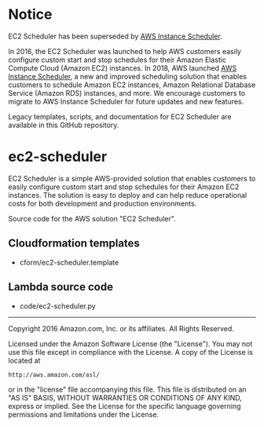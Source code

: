 # Notice
EC2 Scheduler has been superseded by [AWS Instance Scheduler](https://aws.amazon.com/answers/infrastructure-management/instance-scheduler/).

In 2016, the EC2 Scheduler was launched to help AWS customers easily configure custom start and stop schedules for their Amazon Elastic Compute Cloud (Amazon EC2) instances. In 2018, AWS launched [AWS Instance Scheduler](https://aws.amazon.com/answers/infrastructure-management/instance-scheduler/), a new and improved scheduling solution that enables customers to schedule Amazon EC2 instances, Amazon Relational Database Service (Amazon RDS) instances, and more. We encourage customers to migrate to AWS Instance Scheduler for future updates and new features.

Legacy templates, scripts, and documentation for EC2 Scheduler are available in this GitHub repository.

# ec2-scheduler

EC2 Scheduler is a simple AWS-provided solution that enables customers to easily configure custom start and stop schedules for their Amazon EC2 instances. The solution is easy to deploy and can help reduce operational costs for both development and production environments. 

Source code for the AWS solution "EC2 Scheduler". 


## Cloudformation templates

- cform/ec2-scheduler.template

## Lambda source code

- code/ec2-scheduler.py

***

Copyright 2016 Amazon.com, Inc. or its affiliates. All Rights Reserved.

Licensed under the Amazon Software License (the "License"). You may not use this file except in compliance with the License. A copy of the License is located at

    http://aws.amazon.com/asl/

or in the "license" file accompanying this file. This file is distributed on an "AS IS" BASIS, WITHOUT WARRANTIES OR CONDITIONS OF ANY KIND, express or implied. See the License for the specific language governing permissions and limitations under the License.

